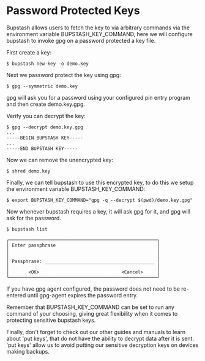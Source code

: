# Password Protected Keys

Bupstash allows users to fetch the key to via arbitrary commands via the environment variable
BUPSTASH_KEY_COMMAND, here we will configure bupstash to invoke gpg on a password protected a key file.

First create a key:

```
$ bupstash new-key -o demo.key
```

Next we password protect the key using gpg:

```
$ gpg --symmetric demo.key
```

gpg will ask you for a password using your configured pin entry program and then create demo.key.gpg.

Verify you can decrypt the key:

```
$ gpg --decrypt demo.key.gpg
...
-----BEGIN BUPSTASH KEY-----
...
-----END BUPSTASH KEY-----
```

Now we can remove the unencrypted key:

```
$ shred demo.key
```

Finally, we can tell bupstash to use this encrypted key, to do this we setup the environment variable BUPSTASH_KEY_COMMAND:

```
$ export BUPSTASH_KEY_COMMAND="gpg -q --decrypt $(pwd)/demo.key.gpg"
```

Now whenever bupstash requires a key, it will ask gpg for it, and gpg will ask for the password.


```
$ bupstash list
                                                                                                                                                         
┌──────────────────────────────────────────────────────┐                                                 
│ Enter passphrase                                     │                                                 
│                                                      │                                                 
│                                                      │                                                 
│ Passphrase: ________________________________________ │                                                 
│                                                      │                                                 
│       <OK>                              <Cancel>     │                                                 
└──────────────────────────────────────────────────────┘

```

If you have gpg agent configured, the password does not need to be re-entered until gpg-agent expires the password
entry.

Remember that BUPSTASH_KEY_COMMAND can be set to run any command of your choosing, giving great flexibility when it comes to protecting sensitive bupstash keys.

Finally, don't forget to check out our other guides and manuals to learn about 'put keys', that do not have the ability to decrypt data after it is sent. 'put keys' allow us to avoid putting our sensitive decryption keys
on devices making backups.